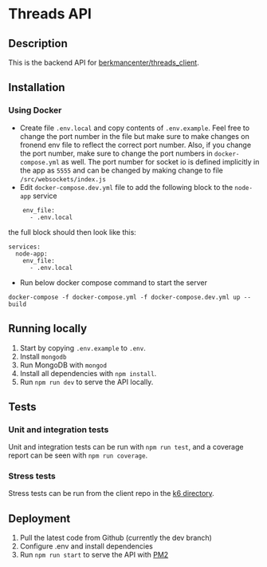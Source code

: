 # Threads API

## Description

This is the backend API for [berkmancenter/threads_client](https://github.com/berkmancenter/threads_client).

## Installation

### Using Docker

- Create file `.env.local` and copy contents of `.env.example`. Feel free to change the port number in the file but make sure to make changes on fronend env file to reflect the correct port number. Also, if you change the port number, make sure to change the port numbers in `docker-compose.yml` as well. The port number for socket io is defined implicitly in the app as `5555` and can be changed by making change to file `/src/websockets/index.js`
- Edit `docker-compose.dev.yml` file to add the following block to the `node-app` service

```
    env_file:
      - .env.local
```

the full block should then look like this:

```
services:
  node-app:
    env_file:
      - .env.local

```

- Run below docker compose command to start the server

```
docker-compose -f docker-compose.yml -f docker-compose.dev.yml up --build
```

## Running locally

1. Start by copying `.env.example` to `.env`.
2. Install `mongodb`
3. Run MongoDB with `mongod`
4. Install all dependencies with `npm install`.
5. Run `npm run dev` to serve the API locally.

## Tests

### Unit and integration tests

Unit and integration tests can be run with `npm run test`, and a coverage report can be seen with `npm run coverage`.

### Stress tests

Stress tests can be run from the client repo in the [k6 directory](https://github.com/berkmancenter/threads_client/blob/main/k6).

## Deployment

1. Pull the latest code from Github (currently the dev branch)
2. Configure .env and install dependencies
3. Run `npm run start` to serve the API with [PM2](https://pm2.keymetrics.io/docs/usage/process-management/)
